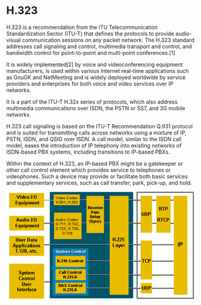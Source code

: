 # H.323


H.323 is a recommendation from the ITU Telecommunication Standardization
Sector (ITU-T) that defines the protocols to provide audio-visual
communication sessions on any packet network. The H.323 standard
addresses call signaling and control, multimedia transport and control,
and bandwidth control for point-to-point and multi-point
conferences.\[1\]

It is widely implemented\[2\] by voice and videoconferencing equipment
manufacturers, is used within various Internet real-time applications
such as GnuGK and NetMeeting and is widely deployed worldwide by service
providers and enterprises for both voice and video services over IP
networks.

It is a part of the ITU-T H.32x series of protocols, which also address
multimedia communications over ISDN, the PSTN or SS7, and 3G mobile
networks.

H.323 call signaling is based on the ITU-T Recommendation Q.931 protocol
and is suited for transmitting calls across networks using a mixture of
IP, PSTN, ISDN, and QSIG over ISDN. A call model, similar to the ISDN
call model, eases the introduction of IP telephony into existing
networks of ISDN-based PBX systems, including transitions to IP-based
PBXs.

Within the context of H.323, an IP-based PBX might be a gatekeeper or
other call control element which provides service to telephones or
videophones. Such a device may provide or facilitate both basic services
and supplementary services, such as call transfer, park, pick-up, and
hold.

![](./images/15008312.png?width=480)

